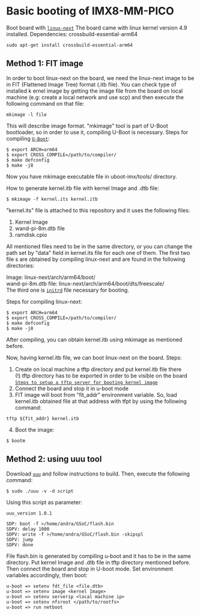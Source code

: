 # Basic booting of IMX8-MM-PICO

Boot board with [`linux-next`](https://git.kernel.org/pub/scm/linux/kernel/git/next/linux-next.git/)
The board came with linux kernel version 4.9 installed.
Dependencies: crossbuild-essential-arm64

```console
sudo apt-get install crossbuild-essential-arm64
```
## Method 1: FIT image

In order to boot linux-next on the board, we need the linux-next image to be in 
FIT (Flattened Image Tree) format (.itb file). You can check type of installed k
ernel image by getting the image file from the board on local machine (e.g: create
a local network and use scp) and then execute the following command on that file:
```console
mkimage -l file
```
This will describe image format. "mkimage" tool is part of U-Boot bootloader, so
 in order to use it, compiling U-Boot is necessary.
Steps for compiling [`U-Boot`](https://github.com/wandboard-org/uboot-imx):

```console
$ export ARCH=arm64
$ export CROSS_COMPILE=/path/to/compiler/
$ make defconfig
$ make -j8
```
Now you have mkimage executable file in uboot-imx/tools/ directory.

How to generate kernel.itb file with kernel Image and .dtb file:
```console
$ mkimage -f kernel.its kernel.itb
```
"kernel.its" file is attached to this repository and it uses the following files:
1. Kernel Image
2. wand-pi-8m.dtb file
3. ramdisk.cpio

All mentioned files need to be in the same directory, or you can change the path
 set by "data" field in kernel.its file for each one of them. The first two file
s are obtained by compiling linux-next and are found in the following directories:

Image: linux-next/arch/arm64/boot/  
wand-pi-8m.dtb file: linux-next/arch/arm64/boot/dts/freescale/  
The third one is [`initrd`](https://developer.ibm.com/articles/l-initrd/) file necessary
for booting.

Steps for compiling linux-next:
```console
$ export ARCH=arm64
$ export CROSS_COMPILE=/path/to/compiler/
$ make defconfig
$ make -j8
```

After compiling, you can obtain kernel.itb using mkimage as mentioned before.

Now, having kernel.itb file, we can boot linux-next on the board. Steps:

1. Create on local machine a tftp directory and put kernel.itb file there  
(!) tftp directory has to be exported in order to be visible on the board  
[`Steps to setup a tftp server for booting kernel image`](https://wiki.commotionwireless.net/doku.php/development_resources/router/tftp_bootp_server_setup)
2. Connect the board and stop it in u-boot mode
3. FIT image will boot from "fit_addr" environment variable. So, load kernel.itb
 obtained file at that address with tfpt by using the following command:
```console
tftp ${fit_addr} kernel.itb
```
4. Boot the image:
```console
$ bootm
```

## Method 2: using uuu tool

Download [`uuu`](https://github.com/NXPmicro/mfgtools) and follow instructions to build.
Then, execute the following command:
```console
$ sudo ./uuu -v -d script
```
Using this script as parameter:
```console
uuu_version 1.0.1

SDP: boot -f >/home/andra/GSoC/flash.bin
SDPV: delay 1000
SDPV: write -f >/home/andra/GSoC/flash.bin -skipspl
SDPV: jump
SDPV: done
```
File flash.bin is generated by compiling u-boot and it has to be in the same directory.
Put kernel Image and .dtb file in tftp directory mentioned before. Then connect the board
and stop in U-boot mode. Set environment variables accordingly, then boot:
```console
u-boot => setenv fdt_file <file.dtb>
u-boot => setenv image <kernel Image>
u-boot => setenv serverip <local machine ip>
u-boot => setenv nfsroot </path/to/rootfs>
u-boot => run netboot
```

